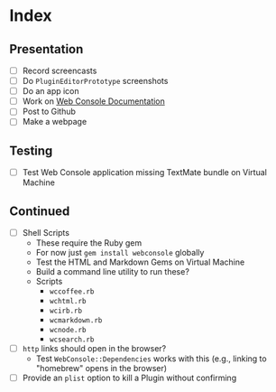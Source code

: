# Index
## Presentation

* [ ] Record screencasts
* [ ] Do `PluginEditorPrototype` screenshots
* [ ] Do an app icon
* [ ] Work on [Web Console Documentation](Tasks/Web%20Console%20Documentation.md)
* [ ] Post to Github
* [ ] Make a webpage

## Testing

* [ ] Test Web Console application missing TextMate bundle on Virtual Machine

## Continued

* [ ] Shell Scripts
	* These require the Ruby gem
	* For now just `gem install webconsole` globally
	* Test the HTML and Markdown Gems on Virtual Machine
	* Build a command line utility to run these?
	* Scripts
		* `wccoffee.rb`
		* `wchtml.rb`
		* `wcirb.rb`
		* `wcmarkdown.rb`
		* `wcnode.rb`
		* `wcsearch.rb`
* [ ] `http` links should open in the browser?
	* Test `WebConsole::Dependencies` works with this (e.g., linking to "homebrew" opens in the browser)
* [ ] Provide an `plist` option to kill a Plugin without confirming